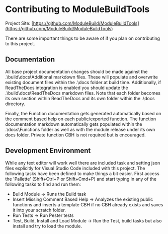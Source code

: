 # Contributing to ModuleBuildTools

Project Site: [https://github.com/ModuleBuild/ModuleBuildTools](https://github.com/ModuleBuild/ModuleBuildTools)

There are some important things to be aware of if you plan on contributing to this project.

## Documentation
All base project documentation changes should be made against the .\build\docs\Additional markdown files. These will populate and overwrite existing document files within the .\docs folder at build time. Additionally, if ReadTheDocs integration is enabled you should update the .\build\docs\ReadTheDocs markdown files. Note that each folder becomes its own section within ReadTheDocs and its own folder within the .\docs directory.

Finally, the Function documentation gets generated automatically based on the comment based help on each public/exported function. The function documentation markdown automatically gets populated within the .\docs\Functions folder as well as with the module release under its own docs folder. Private function CBH is not required but is encouraged.

## Development Environment
While any text editor will work well there are included task and setting json files explicitly for Visual Studio Code included with this project. The following tasks have been defined to make things a bit easier. First access the 'Pallette' (Shift+Ctrl+P or Shift+Cmd+P)  and start typing in any of the following tasks to find and run them:

- Build Module -> Runs the Build task
- Insert Missing Comment Based Help -> Analyzes the existing public functions and inserts a template CBH if no CBH already exists and saves it into your scratch folder.
- Run Tests -> Run Pester tests
- Test, Build, Install and Load Module -> Run the Test, build tasks but also install and try to load the module.

